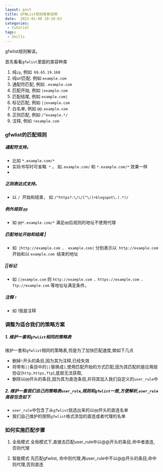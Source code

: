 ```yaml
---
layout: post
title: GFWList规则简单说明
date:  2021-01-08 10:10:03
categories:
 - tutorial
tags:
 - Skills
---
```


gfwlist规则解读。

<!--more-->

首先看看`gfwlist`里面的类容种类

1. 纯`ip`, 例如` 69.65.19.160`
2. 纯url匹配. 例如 `example.com`
3. 通配符匹配, 例如 `.example.com`
4. 匹配开始, 例如 `|example.com`
5. 匹配结尾, 例如 `example.com|`
6. 标记匹配, 例如 `||example.com` 
7. 白名单, 例如 `@@.example.com`
8. 正则匹配, 例如 `/^example.*/`
9. 注释, 例如 `!example.com`

### gfwlist的匹配规则

##### 通配符支持。

- 比如 `*.example.com/*`
- 实际书写时可省略` *` ， 如`.example.com/` 和 `*.example.com/*` 效果一样
- 

##### 正则表达式支持。

- 以 `/ `开始和结束， 如 `/^https?:\/\/[^\/]+blogspot\.(.*)/`

##### 例外规则 `@@`

- 如 `@@*.example.com/*` 满足` @@ `后规则的地址不使用代理

##### 匹配地址开始和结尾 |

- 如` |http://example.com 、 example.com|` 分别表示以` http://example.com` 开始和以 `example.com `结束的地址

##### ||标记

- 如 `||example.com` 则 `http://example.com 、https://example.com 、 ftp://example.com` 等地址址满足条件。

##### 注释 `!`

- 如 !我是注释

### 调整为适合我们的策略方案

##### 1. 维护一套和`gfwlist`相同的策略表

维护一套和`gfwlist`相同的策略表,但是为了加快匹配速度,做如下几点

- 删掉`!`开头的条目,因为其为注释,已经失效
- 将带有`||`条目中的`||`替换成`|`,使用匹配开始的方式匹配,因为其匹配的是应用层协议(`http,https,ftp`),底层无法获取,
- 删除以`@@`开头的条目,因为其为直连条目,并将其加入我们自定义的`user_rule`中


##### 2. 维护一套我们自己的策略表`user_rule`,规则和`gfwlist`一致,方便解析,`user_rule`类容包含如下

- `user_rule`中包含了从`gfwlist`挑选出来的以`@@`开头的直连名单
- 我们自己维护的按照`gfwlist`格式添加的直连或者代理的名单

### 如何实施匹配步骤

1. 全局模式
       全局模式下,直接去匹配user_rule中以@@开头的条目,命中者直连,否则代理

1. 智能模式
   先匹配gfwlist, 命中则代理,再user_rule中不以@@开头的条目,命中则代理,否则直连